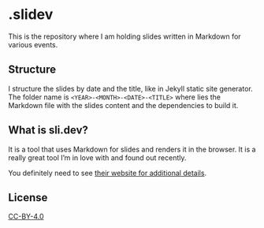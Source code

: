 # .slidev

This is the repository where I am holding slides written in Markdown for various events.

## Structure

I structure the slides by date and the title, like in Jekyll static site generator.
The folder name is `<YEAR>-<MONTH>-<DATE>-<TITLE>` where lies the Markdown file with the slides content and the dependencies to build it.

## What is sli.dev?

It is a tool that uses Markdown for slides and renders it in the browser.
It is a really great tool I’m in love with and found out recently.

You definitely need to see [their website for additional details](https://sli.dev).

## License

[CC-BY-4.0](./LICENSE)
